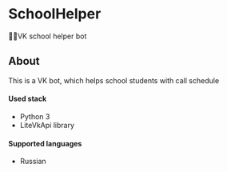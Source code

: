 # SchoolHelper
🏫🔔VK school helper bot

## About
This is a VK bot, which helps school students with call schedule

#### Used stack
+ Python 3
+ LiteVkApi library

#### Supported languages
+ Russian
